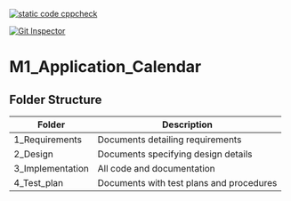 [![static code cppcheck](https://github.com/jayaaprasanth/M1_Application_Calendar/actions/workflows/c-cpp.yml/badge.svg)](https://github.com/jayaaprasanth/M1_Application_Calendar/actions/workflows/c-cpp.yml)

[![Git Inspector](https://github.com/jayaaprasanth/M1_Application_Calendar/actions/workflows/Git_Inspector.yml/badge.svg)](https://github.com/jayaaprasanth/M1_Application_Calendar/actions/workflows/Git_Inspector.yml)
# M1_Application_Calendar
## Folder Structure
| Folder | Description |
| ------ | ----------- |
| 1_Requirements |	Documents detailing requirements |
| 2_Design | 	Documents specifying design details |
| 3_Implementation | 	All code and documentation |
| 4_Test_plan | 	Documents with test plans and procedures |
